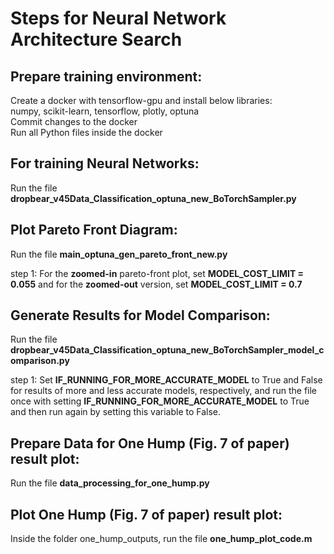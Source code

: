 # Steps for Neural Network Architecture Search  
## Prepare training environment:  
Create a docker with tensorflow-gpu and install below libraries:  
numpy, scikit-learn, tensorflow, plotly, optuna  
Commit changes to the docker  
Run all Python files inside the docker  

## For training Neural Networks:  
Run the file **dropbear_v45Data_Classification_optuna_new_BoTorchSampler.py**  

## Plot Pareto Front Diagram:  
Run the file **main_optuna_gen_pareto_front_new.py** 

step 1: For the **zoomed-in** pareto-front plot, set **MODEL_COST_LIMIT = 0.055** and for the **zoomed-out** version, set **MODEL_COST_LIMIT = 0.7**  

## Generate Results for Model Comparison:  
Run the file **dropbear_v45Data_Classification_optuna_new_BoTorchSampler_model_comparison.py**  

step 1: Set **IF_RUNNING_FOR_MORE_ACCURATE_MODEL** to True and False for results of more and less accurate models, respectively, and run the file once with setting **IF_RUNNING_FOR_MORE_ACCURATE_MODEL** to True and then run again by setting this variable to False.  

## Prepare Data for One Hump (Fig. 7 of paper) result plot:  
Run the file **data_processing_for_one_hump.py**  

## Plot One Hump (Fig. 7 of paper) result plot: 
Inside the folder one_hump_outputs, run the file **one_hump_plot_code.m**  
